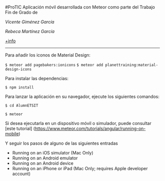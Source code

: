 
#ProTIC 
Aplicación móvil desarrollada con Meteor como parte del Trabajo Fin de Grado de


*Vicente Giménez García*

*Rebeca Martínez García*

[+info](https://github.com/vgimenezg/AlumnETSIT/wiki)
***

Para añadir los iconos de Material Design:

`$ meteor add pagebakers:ionicons`
`$ meteor add planettraining:material-design-icons`

Para instalar las dependencias:

`$ npm install`

Para lanzar la aplicación en su navegador, ejecute los siguientes comandos:

`$ cd AlumnETSIT`

`$ meteor`

Si desea ejecutarla en un dispositivo móvil o simulador, puede consultar [este tutorial] 
(https://www.meteor.com/tutorials/angular/running-on-mobile)

Y seguir los pasos de alguno de las siguientes entradas

- Running on an iOS simulator (Mac Only)
- Running on an Android emulator
- Running on an Android device
- Running on an iPhone or iPad (Mac Only; requires Apple developer account)

